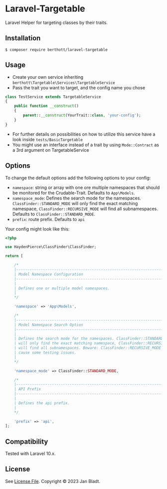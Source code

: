 # Laravel-Targetable

Laravel Helper for targeting classes by their traits.

## Installation

```
$ composer require berthott/laravel-targetable
```

## Usage

* Create your own service inheriting `berthott\Targetable\Services\TargetableService`
* Pass the trait you want to target, and the config name you chose

```php
class TestService extends TargetableService
{
    public function __construct()
    {
        parent::__construct(YourTrait::class, 'your-config');
    }
}
```

* For further details on possibilities on how to utilize this service have a look inside `tests/BasicTargetable`
* You might use an interface instead of a trait by using `Mode::Contract` as a 3rd argument on TargetableService

## Options

To change the default options add the following options to your config:

* `namespace`: string or array with one ore multiple namespaces that should be monitored for the Crudable-Trait. Defaults to `App\Models`.
* `namespace_mode`: Defines the search mode for the namespaces. `ClassFinder::STANDARD_MODE` will only find the exact matching namespace, `ClassFinder::RECURSIVE_MODE` will find all subnamespaces. Defaults to `ClassFinder::STANDARD_MODE`.
* `prefix`: route prefix. Defaults to `api`

Your config might look like this:
```php
<?php

use HaydenPierce\ClassFinder\ClassFinder;

return [

    /*
    |--------------------------------------------------------------------------
    | Model Namespace Configuration
    |--------------------------------------------------------------------------
    |
    | Defines one or multiple model namespaces.
    |
    */

    'namespace' => 'App\Models',

    /*
    |--------------------------------------------------------------------------
    | Model Namespace Search Option
    |--------------------------------------------------------------------------
    |
    | Defines the search mode for the namespaces. ClassFinder::STANDARD_MODE
    | will only find the exact matching namespace, ClassFinder::RECURSIVE_MODE
    | will find all subnamespaces. Beware: ClassFinder::RECURSIVE_MODE might 
    | cause some testing issues.
    |
    */

    'namespace_mode' => ClassFinder::STANDARD_MODE,

    /*
    |--------------------------------------------------------------------------
    | API Prefix
    |--------------------------------------------------------------------------
    |
    | Defines the api prefix.
    |
    */

    'prefix' => 'api',
];
```

## Compatibility

Tested with Laravel 10.x.

## License

See [License File](license.md). Copyright © 2023 Jan Bladt.